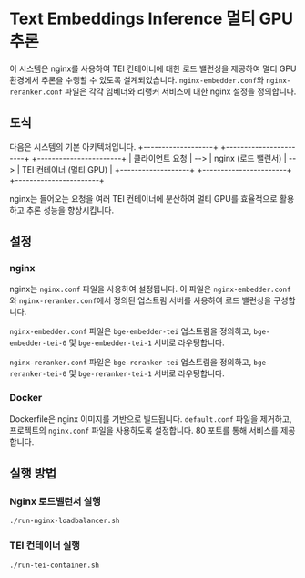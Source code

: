 # Text Embeddings Inference 멀티 GPU 추론
이 시스템은 nginx를 사용하여 TEI 컨테이너에 대한 로드 밸런싱을 제공하여 멀티 GPU 환경에서 추론을 수행할 수 있도록 설계되었습니다. `nginx-embedder.conf`와 `nginx-reranker.conf` 파일은 각각 임베더와 리랭커 서비스에 대한 nginx 설정을 정의합니다.

  

## 도식 
다음은 시스템의 기본 아키텍처입니다.
+-------------------+ +-----------------------+ +-----------------------+
| 클라이언트 요청 | --> | nginx (로드 밸런서) | --> | TEI 컨테이너 (멀티 GPU) |
+-------------------+ +-----------------------+ +-----------------------+

nginx는 들어오는 요청을 여러 TEI 컨테이너에 분산하여 멀티 GPU를 효율적으로 활용하고 추론 성능을 향상시킵니다.

  
## 설정
### nginx
nginx는 `nginx.conf` 파일을 사용하여 설정됩니다. 이 파일은 `nginx-embedder.conf`와 `nginx-reranker.conf`에서 정의된 업스트림 서버를 사용하여 로드 밸런싱을 구성합니다.

`nginx-embedder.conf` 파일은 `bge-embedder-tei` 업스트림을 정의하고, `bge-embedder-tei-0` 및 `bge-embedder-tei-1` 서버로 라우팅합니다.

`nginx-reranker.conf` 파일은 `bge-reranker-tei` 업스트림을 정의하고, `bge-reranker-tei-0` 및 `bge-reranker-tei-1` 서버로 라우팅합니다.


### Docker

Dockerfile은 nginx 이미지를 기반으로 빌드됩니다. `default.conf` 파일을 제거하고, 프로젝트의 `nginx.conf` 파일을 사용하도록 설정합니다. 80 포트를 통해 서비스를 제공합니다.

## 실행 방법
### Nginx 로드밸런서 실행

`./run-nginx-loadbalancer.sh`

### TEI 컨테이너 실행

`./run-tei-container.sh`